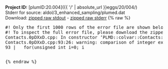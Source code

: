 **Project ID:** [plumID:20.004]({{ '/' | absolute_url }}eggs/20/004/)  
Stderr for source:  aldol/3_enhanced_sampling/plumed.dat   
Download: [zipped raw stdout](plumed.dat.plumed.stdout.txt.zip) - [zipped raw stderr](plumed.dat.plumed.stderr.txt.zip) 
{% raw %}
<pre>
#! Only the first 1000 rows of the error file are shown below
#! To inspect the full error file, please download the zipped raw stderr file above
Contacts.0pDXxD.cpp: In constructor ‘PLMD::colvar::Contacts::Contacts(const PLMD::ActionOptions&)’:
Contacts.0pDXxD.cpp:93:26: warning: comparison of integer expressions of different signedness: ‘unsigned int’ and ‘int’ [-Wsign-compare]
93 |   for(unsigned int i=0; i<num_atomsa; i++)
|                         ~^~~~~~~~~~~
Contacts.0pDXxD.cpp:99:26: warning: comparison of integer expressions of different signedness: ‘unsigned int’ and ‘int’ [-Wsign-compare]
99 |   for(unsigned int i=0; i<num_atomsb; i++)
|                         ~^~~~~~~~~~~
Contacts.0pDXxD.cpp:124:25: warning: comparison of integer expressions of different signedness: ‘unsigned int’ and ‘int’ [-Wsign-compare]
124 |   for(unsigned int i=0;i<num_atomsa;++i){
|                        ~^~~~~~~~~~~
Contacts.0pDXxD.cpp:129:25: warning: comparison of integer expressions of different signedness: ‘unsigned int’ and ‘int’ [-Wsign-compare]
129 |   for(unsigned int i=0;i<num_atomsb;++i){
|                        ~^~~~~~~~~~~
terminate called after throwing an instance of 'PLMD::Plumed::ExceptionError'
what():
(tools/Keywords.cpp:263) void PLMD::Keywords::addFlag(const std::string&, bool, const std::string&)
+++ assertion failed: !def
the second argument to addFlag must be false COMPONENTS
[fv-az1718-879:10944] *** Process received signal ***
[fv-az1718-879:10944] Signal: Aborted (6)
[fv-az1718-879:10944] Signal code:  (-6)
[fv-az1718-879:10944] [ 0] /lib/x86_64-linux-gnu/libc.so.6(+0x45330)[0x7f472ea45330]
[fv-az1718-879:10944] [ 1] /lib/x86_64-linux-gnu/libc.so.6(pthread_kill+0x11c)[0x7f472ea9eb2c]
[fv-az1718-879:10944] [ 2] /lib/x86_64-linux-gnu/libc.so.6(gsignal+0x1e)[0x7f472ea4527e]
[fv-az1718-879:10944] [ 3] /lib/x86_64-linux-gnu/libc.so.6(abort+0xdf)[0x7f472ea288ff]
[fv-az1718-879:10944] [ 4] /lib/x86_64-linux-gnu/libstdc++.so.6(+0xa5ff5)[0x7f472eea5ff5]
[fv-az1718-879:10944] [ 5] /lib/x86_64-linux-gnu/libstdc++.so.6(+0xbb0da)[0x7f472eebb0da]
[fv-az1718-879:10944] [ 6] /lib/x86_64-linux-gnu/libstdc++.so.6(_ZSt10unexpectedv+0x0)[0x7f472eea5a55]
[fv-az1718-879:10944] [ 7] /lib/x86_64-linux-gnu/libstdc++.so.6(+0xa5a6f)[0x7f472eea5a6f]
[fv-az1718-879:10944] [ 8] plumed(+0x146dd)[0x5569224f06dd]
[fv-az1718-879:10944] [ 9] /lib/x86_64-linux-gnu/libc.so.6(+0x2a1ca)[0x7f472ea2a1ca]
[fv-az1718-879:10944] [10] /lib/x86_64-linux-gnu/libc.so.6(__libc_start_main+0x8b)[0x7f472ea2a28b]
[fv-az1718-879:10944] [11] plumed(+0x15365)[0x5569224f1365]
[fv-az1718-879:10944] *** End of error message ***
</pre>
{% endraw %}
